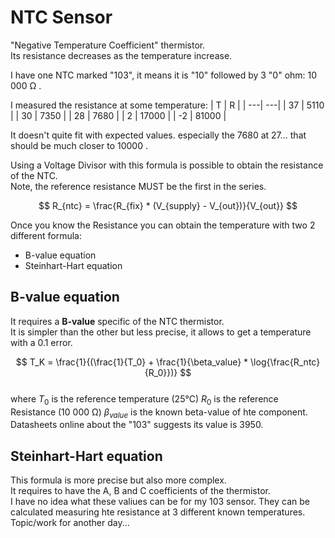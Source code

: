 # NTC Sensor

"Negative Temperature Coefficient" thermistor.  
Its resistance decreases as the temperature increase.  

I have one NTC marked "103", it means it is "10" followed by 3 "0" ohm: 10 000 Ω .

I measured the resistance at some temperature:
| T  | R     | 
| ---|    ---|
| 37 |  5110 |
| 30 |  7350 |
| 28 |  7680 |
|  2 | 17000 |
| -2 | 81000 |

It doesn't quite fit with expected values. especially the 7680 at 27... that should be much closer to 10000 .  
  
Using a Voltage Divisor with this formula is possible to obtain the resistance of the NTC.  
Note, the reference resistance MUST be the first in the series.
<!-- R_ntc = (R_fix * (V_supply - V_out)) / V_out -->
$$ R_{ntc} = \frac{R_{fix} * (V_{supply} - V_{out})}{V_{out}} $$  
  
Once you know the Resistance you can obtain the temperature with two 2 different formula:
- B-value equation
- Steinhart-Hart equation

## B-value equation

It requires a **B-value** specific of the NTC thermistor.  
It is simpler than the other but less precise, it allows to get a temperature with a 0.1 error.  

<!-- T_k = 1 / (1/T_0 + 1/B_value * log(R_ntc/R_0)) -->

$$ T_K = \frac{1}{(\frac{1}{T_0} + \frac{1}{\beta_value} * \log{\frac{R_ntc}{R_0}})} $$  
where 
$T_0$ is the reference temperature (25°C)
$R_0$ is the reference Resistance (10 000 Ω)
$\beta_{value}$ is the known beta-value of hte component. Datasheets online about the "103" suggests its value is 3950.  

## Steinhart-Hart equation

This formula is more precise but also more complex.  
It requires to have the A, B and C coefficients of the thermistor.  
I have no idea what these valiues can be for my 103 sensor.
They can be calculated measuring hte resistance at 3 different known temperatures.  
Topic/work for another day...  
